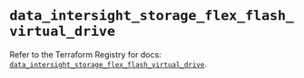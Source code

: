 # `data_intersight_storage_flex_flash_virtual_drive`

Refer to the Terraform Registry for docs: [`data_intersight_storage_flex_flash_virtual_drive`](https://registry.terraform.io/providers/ciscodevnet/intersight/1.0.71/docs/data-sources/storage_flex_flash_virtual_drive).
